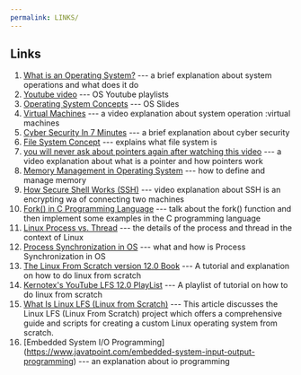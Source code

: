 ```yaml
---
permalink: LINKS/
---
```


## Links

1. [What is an Operating System?](https://www.codecademy.com/resources/blog/operating-system/)  --- a brief explanation about system operations and what does it do
2. [Youtube video](https://os.vlsm.org/playlists/) --- OS Youtube playlists
3. [Operating System Concepts](https://www.os-book.com/OS10/slide-dir/) --- OS Slides
4. [Virtual Machines](https://www.youtube.com/watch?v=daDbY2iDmU0) --- a video explanation about system operation :virtual machines
5. [Cyber Security In 7 Minutes](https://youtu.be/inWWhr5tnEA?si=7kse4AdLcJZefLoh) --- a brief explanation about cyber security
6. [File System Concept](https://youtu.be/mzUyMy7Ihk0?si=-eJL6fHXuL8Y5zH6) --- explains what file system is
7. [you will never ask about pointers again after watching this video](https://www.youtube.com/watch?v=2ybLD6_2gKM) --- a video explanation about what is a pointer and how pointers work
8. [Memory Management in Operating System](https://www.computerhope.com/jargon/m/memory.htm) --- how to define and manage memory
9. [How Secure Shell Works (SSH)](https://www.youtube.com/watch?v=ORcvSkgdA58) --- video explanation about SSH is an encrypting wa of connecting two machines
10. [Fork() in C Programming Language](https://www.section.io/engineering-education/fork-in-c-programming-language/) ---  talk about the fork() function and then implement some examples in the C programming language
11. [Linux Process vs. Thread](https://www.baeldung.com/linux/process-vs-thread#:~:text=A%20process%20has%20its%20own,faster%20due%20to%20shared%20memory.) --- the details of the process and thread in the context of Linux
12. [Process Synchronization in OS](https://www.scaler.com/topics/operating-system/process-synchronization-in-os/#) --- what and how is Process Synchronization in OS
13. [The Linux From Scratch version 12.0 Book](https://www.linuxfromscratch.org/lfs/view/12.0/) --- A tutorial and explanation on how to do linux from scratch
14. [Kernotex's YouTube LFS 12.0 PlayList](https://www.youtube.com/playlist?list=PLyc5xVO2uDsA5QPbtj_eYU8J0qrvU6315) --- A playlist of tutorial on how to do linux from scratch
15. [What Is Linux LFS (Linux from Scratch)](https://www.alibabacloud.com/blog/what-is-linux-lfs-linux-from-scratch_600026) --- This article discusses the Linux LFS (Linux From Scratch) project which offers a comprehensive guide and scripts for creating a custom Linux operating system from scratch.
16. [Embedded System I/O Programming] (https://www.javatpoint.com/embedded-system-input-output-programming) --- an explanation about io programming 
